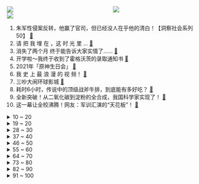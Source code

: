 <div >
	<a style="float:left;width:55%;" href = "https://github.com/anuraghazra/github-readme-stats">
	 <img src = "https://github-readme-stats.vercel.app/api?username=iuuuuuaena&theme=buefy&show_icons=true"/>
	</a>
	<a  style="float:right;width:45%" href = "https://github.com/anuraghazra/github-readme-stats">
	 <img  src="https://github-readme-stats.vercel.app/api/top-langs/?username=anuraghazra&layout=compact"/>
	</a>
	</div>

[![](https://img.shields.io/badge/jxd-@jxdgogogo.xyz-yellowgreen.svg)](https://www.jxdgogogo.xyz)<br>
1. 朱军性侵案反转，他赢了官司，但已经没人在乎他的清白！【洞察社会系列50】 [:link:](//www.bilibili.com/video/BV1TL41147kb) <br>
2. 请 把 我 埋 在 ，这 时 光 里 ... [:link:](//www.bilibili.com/video/BV1XP4y1h7Y2) <br>
3. 消失了两个月 终于能告诉大家实情了...... [:link:](//www.bilibili.com/video/BV1nQ4y1C77R) <br>
4. 开学啦～我终于收到了霍格沃茨的录取通知书 [:link:](//www.bilibili.com/video/BV14h411n7ok) <br>
5. 2021年「原神生日会」 [:link:](//www.bilibili.com/video/BV1df4y1w7Z1) <br>
6. 我 史 上 最 浪 漫 的 视 频！ [:link:](//www.bilibili.com/video/BV1nR4y1p7tz) <br>
7. 三吵大闹环球影城 [:link:](//www.bilibili.com/video/BV1of4y1E7gK) <br>
8. 耗时6小时，传说中的顶级战斧牛排，到底能有多好吃？ [:link:](//www.bilibili.com/video/BV1xM4y137or) <br>
9. 全新突破！从二氧化碳到淀粉的全合成，我国科学家实现了！ [:link:](//www.bilibili.com/video/BV1JL41147Ts) <br>
10. 这一幕让全校沸腾！网友：军训汇演的“天花板”！ [:link:](//www.bilibili.com/video/BV1b64y187tN) <br>
<details>
<summary>10 ~ 20</summary>

11. 29块钱在上海市中心吃顿寿喜烧，会翻车吗？【怎么这么值28-小也寿喜烧】 [:link:](//www.bilibili.com/video/BV1Sb4y1y74Q) <br>
12. 【全程回顾】满是思念！孟晚舟哽咽说祖国我回来了 [:link:](//www.bilibili.com/video/BV1mu411f71P) <br>
13. 原神里就没有正常人！ [:link:](//www.bilibili.com/video/BV1A44y187xM) <br>
14. 【看懂癌症】你应该知道的癌症真相与前沿科研进展 [:link:](//www.bilibili.com/video/BV1BL4y187NY) <br>
15. 【时代少年团】刘耀文16岁生日快乐！ [:link:](//www.bilibili.com/video/BV1eq4y1P7Mp) <br>
16. 我房间着火了，两万多的摄影设备，30分钟全部烧没了 ，（航模电池充电）一定要有人守着 [:link:](//www.bilibili.com/video/BV1rR4y1p7YU) <br>
17. 你的衣服都挂对了吗？ [:link:](//www.bilibili.com/video/BV1pq4y1P7XM) <br>
18. “兄弟，买挂吗？”【BUG快乐阴人流#2】 [:link:](//www.bilibili.com/video/BV1xq4y1P7LZ) <br>
19. 原神纵享丝滑——7命 [:link:](//www.bilibili.com/video/BV1Jq4y1o74q) <br>
</details>
<details>
<summary>19 ~ 20</summary>

20. 惊心动魄！刘醒命悬一线！九姑娘如何破局？9.3分港剧巅峰《义海豪情》P12 [:link:](//www.bilibili.com/video/BV1uf4y1A74k) <br>
21. 弓手都是弱不禁风的纤瘦妹子？还原古代真实的弓手 [:link:](//www.bilibili.com/video/BV1JT4y1Z7qX) <br>
22. “我想要点难度” [:link:](//www.bilibili.com/video/BV16U4y1A7K8) <br>
23. 威胁？水军？视频曝光碰了谁的蛋糕？ [:link:](//www.bilibili.com/video/BV1oQ4y1k7dK) <br>
24. 哈哈哈，这个玩具从百草园摇到了三味书屋，绝了！ [:link:](//www.bilibili.com/video/BV1e34y1D7sf) <br>
25. 𝘼𝙡𝙖𝙣 𝙒𝙝𝙖𝙩'𝙨 𝙪𝙥 [:link:](//www.bilibili.com/video/BV1Zb4y127U4) <br>
26. 《黄梅戏》说到做到，大家要的完整版来了！ [:link:](//www.bilibili.com/video/BV1Hq4y1P7e4) <br>
27. 窃书究竟算不算偷？【硬核狠人09】 [:link:](//www.bilibili.com/video/BV1mv411371k) <br>
28. 来个悬空水龙头 [:link:](//www.bilibili.com/video/BV1JT4y1Z7K4) <br>
</details>
<details>
<summary>28 ~ 30</summary>

29. 番茄带你当平底锅战神 [:link:](//www.bilibili.com/video/BV1PP4y1a7WY) <br>
30. 【定格动画】尽享丝滑！耗时1个月，用2324张照片爆肝守望先锋《双龙》 [:link:](//www.bilibili.com/video/BV1f34y1S74r) <br>
31. 喜欢你，是一场小型的犯罪 [:link:](//www.bilibili.com/video/BV1yb4y1y7ji) <br>
32. 中国首次实现二氧化碳到淀粉的从头合成：未来或将节约九成耕地和淡水资源 [:link:](//www.bilibili.com/video/BV1iM4y137Kw) <br>
33. 【李响X青瑶】我巍巍长安,会点轻功怎么了? [:link:](//www.bilibili.com/video/BV1Yb4y1y7dT) <br>
34. 后妈茶话会反派卷土重来！ It's Not Over Yet | 来日方长 【恶棍巢穴The Villains Lair第二季Ep.1】 [:link:](//www.bilibili.com/video/BV13q4y1o7JV) <br>
35. 【战双帕弥什】丽芙·极昼角色动画短片「微光螺旋」 [:link:](//www.bilibili.com/video/BV1Ff4y1P7Zk) <br>
36. 愿你的坚持都有回报（群青翻唱 小缘xHanser） [:link:](//www.bilibili.com/video/BV1Uf4y1w7Pf) <br>
37. 【暴走大事件第八季】17 王尼玛发明睡觉神器，张全蛋质检iphone13（红） [:link:](//www.bilibili.com/video/BV13L41147fn) <br>
</details>
<details>
<summary>37 ~ 40</summary>

38. 一个小男孩把150颗维生素软糖当做早餐，这是他的骨头发生的变化 [:link:](//www.bilibili.com/video/BV1e3411279e) <br>
39. 孟晚舟即将回到祖国【现场视频】 [:link:](//www.bilibili.com/video/BV17R4y1p7dj) <br>
40. 孟晚舟归国  政治绑架破产  中美博弈持久战的阶段胜利【逸语道破】 [:link:](//www.bilibili.com/video/BV1hf4y1E7bb) <br>
41. 一万块！谁是最强二手车？ [:link:](//www.bilibili.com/video/BV1cQ4y16714) <br>
42. 【全新单曲】《Shiny Dancer》完整版MV [:link:](//www.bilibili.com/video/BV1JM4y137qB) <br>
43. 旅人的幽思——《原神》稻妻音乐的幕后 [:link:](//www.bilibili.com/video/BV13R4y1p7ZK) <br>
44. 女性对女性的恶意很大？no！这不是我从小到大感受到的女性关系！ [:link:](//www.bilibili.com/video/BV1vP4y1h7eC) <br>
45. 老师上门投诉女儿，我自闭了…… [:link:](//www.bilibili.com/video/BV1AQ4y1C7mQ) <br>
46. 化  学  课 [:link:](//www.bilibili.com/video/BV1UP4y1h7jv) <br>
</details>
<details>
<summary>46 ~ 50</summary>

47. 【神仙跳舞】这才是江湖侠女！国家队惊艳《剑器行》，重现绝代风华 [:link:](//www.bilibili.com/video/BV1S44y1b7eD) <br>
48. 【散人】年度最离谱 被弹幕疯狂制裁的坑爹i wanna [:link:](//www.bilibili.com/video/BV1sR4y1p7mb) <br>
49. 我竟然这么简单复刻了周黑鸭？？！藕多放点啊！！！！！！有手就能成功的感觉真棒 [:link:](//www.bilibili.com/video/BV1k341127s5) <br>
50. 帝企鹅口渴了怎么办，原地吃口雪吗？ [:link:](//www.bilibili.com/video/BV1U341127zv) <br>
51. 【Vlog】三亚！泳装！团建！ [:link:](//www.bilibili.com/video/BV1sU4y1A7Ut) <br>
52. 我必须立刻加入战场【水无月菌】 [:link:](//www.bilibili.com/video/BV1FR4y1p7MV) <br>
53. 《君九龄》：四个丑男，争奇斗艳！！！ [:link:](//www.bilibili.com/video/BV1nQ4y1C7Fd) <br>
54. 【罗翔】迷奸犯罪，购买迷奸药本身构成犯罪吗？ [:link:](//www.bilibili.com/video/BV1mh411p79Z) <br>
55. 3个月缴枪70万支，中国如何从合法持枪到全民禁枪的？ [:link:](//www.bilibili.com/video/BV1G64y187yf) <br>
</details>
<details>
<summary>55 ~ 60</summary>

56. 奶爆新番！10月最值得期待的十部动画！最后三部竟然全是内鬼？！「2021年10月新番毒奶」 [:link:](//www.bilibili.com/video/BV18u411f7V6) <br>
57. 猫：这海王我不当了，累了..... [:link:](//www.bilibili.com/video/BV1LR4y1p7rK) <br>
58. 震惊！神秘掌机竟让明日香废寝忘食！ [:link:](//www.bilibili.com/video/BV1sM4y137FD) <br>
59. 小布什演讲捞金现场，一名伊战老兵站起怒吼：你必须向伊拉克人道歉！ [:link:](//www.bilibili.com/video/BV1Cv41137xA) <br>
60. 虾王来了，比手臂还粗还长的黑虎虾，烤着吃一只就饱了 [:link:](//www.bilibili.com/video/BV1cq4y1o7ZD) <br>
61. 海鲜泛滥成灾没人管，漠叔被迫出海遭遇鱼群，怒钓一千斤....不到 [:link:](//www.bilibili.com/video/BV13q4y1P7wz) <br>
62. 四年了，彼此都有些厌倦 [:link:](//www.bilibili.com/video/BV1Ff4y1A79e) <br>
63. 全程高能，一亿美元投资仅拍26集！美国政坛大戏《纸牌屋》第2期 [:link:](//www.bilibili.com/video/BV1ZL4y18728) <br>
64. 用bug来对抗1000个bug的魂斗罗 [:link:](//www.bilibili.com/video/BV1c3411m78o) <br>
</details>
<details>
<summary>64 ~ 70</summary>

65. 马里奥的怪物太弱了，所以我给它加强了一点 [:link:](//www.bilibili.com/video/BV1p44y147tk) <br>
66. 听说阿伟最近沉迷玩蛇，那我就用木头做出来看看 [:link:](//www.bilibili.com/video/BV1kP4y1h7wr) <br>
67. 爱吃肉不能错过的敦煌夜市，小翔哥在大西北感受大口吃肉的豪迈 [:link:](//www.bilibili.com/video/BV1dh411p7DL) <br>
68. 什么样的神仙早餐，能让瘦小的湖南妹子连吃2碗？ [:link:](//www.bilibili.com/video/BV1k341127sE) <br>
69. 【王者风物志】长安赛年群像曲《千秋愿》【神仙阵容合唱】 [:link:](//www.bilibili.com/video/BV1AQ4y16771) <br>
70. 零 元 买 瓜 [:link:](//www.bilibili.com/video/BV1Sv41137p7) <br>
71. 金灿荣：台湾问题解决能确立中国新的国际威望 [:link:](//www.bilibili.com/video/BV113411278p) <br>
72. 【凤凰传奇MV】画风炸裂【天蓝蓝】 [:link:](//www.bilibili.com/video/BV1e3411y7pu) <br>
73. 转起！我国实现从二氧化碳到淀粉的全合成，为国际上首次！ [:link:](//www.bilibili.com/video/BV19b4y1y7Nu) <br>
</details>
<details>
<summary>73 ~ 80</summary>

74. 减肥期间的错觉 [:link:](//www.bilibili.com/video/BV1c3411m7mw) <br>
75. 过了20年才知道，一句“我养你”是周星驰说给谁的... [:link:](//www.bilibili.com/video/BV12g411c7zo) <br>
76. 中国科学家成功合成淀粉！字越少，事越大。 [:link:](//www.bilibili.com/video/BV1DP4y1h7wU) <br>
77. “爸爸，咱真的是吃这个吗”“别说话，快吃” [:link:](//www.bilibili.com/video/BV1bf4y1E7XE) <br>
78. 【半佛】花呗上征信，如何科学理解征信。 [:link:](//www.bilibili.com/video/BV1kh411n7b9) <br>
79. 马嘉祺丁程鑫合唱歌曲《爱》【夏日少年派】 [:link:](//www.bilibili.com/video/BV1CU4y1A7yp) <br>
80. 十秒过后的我：？？？ [:link:](//www.bilibili.com/video/BV1zP4y1h7Lz) <br>
81. 当你背包的每个物品格最多只能堆叠一个！ [:link:](//www.bilibili.com/video/BV1b44y147DH) <br>
82. 今天我正式入驻B站，以后都跟着二叔混！ [:link:](//www.bilibili.com/video/BV1pL41147tR) <br>
</details>
<details>
<summary>82 ~ 90</summary>

83. 发明：食堂阿姨打饭专用辅助勺 [:link:](//www.bilibili.com/video/BV1Yb4y1y7iq) <br>
84. 当 代 年 轻 人 回 忆 录 [:link:](//www.bilibili.com/video/BV19L411W7DW) <br>
85. 《没文化有多可怕！》 [:link:](//www.bilibili.com/video/BV1J64y187C3) <br>
86. 【逗鱼时刻】第320期 922768，新人怎么听不懂 [:link:](//www.bilibili.com/video/BV1zf4y1E7RK) <br>
87. 《心海玩家现状》 [:link:](//www.bilibili.com/video/BV1X341127g8) <br>
88. 家 庭 反 诈 大 会 ！！！ [:link:](//www.bilibili.com/video/BV1eQ4y1z7MK) <br>
89. 【4K60FPS】阿黛尔《Rolling in the deep》万人大合唱现场！ [:link:](//www.bilibili.com/video/BV1vQ4y1z7U1) <br>
90. 《 数 学 的 魅 力 》 [:link:](//www.bilibili.com/video/BV1rQ4y1z7dd) <br>
91. 20起残忍谋杀，30年逃逸生涯，这个男人太狠了！网飞悬疑英剧《毒蛇》（上） [:link:](//www.bilibili.com/video/BV1ER4y1p78u) <br>
</details>
<details>
<summary>91 ~ 100</summary>

92. 整活！把女友整生气后不停亲她！她会消气吗？ [:link:](//www.bilibili.com/video/BV1VQ4y1C7RZ) <br>
93. B站迄今最详细的关东煮商用配方教程！料包、高汤、麻辣底料全破解 [:link:](//www.bilibili.com/video/BV19f4y1w7vX) <br>
94. 国外专业音乐人如何评价谭晶？ [:link:](//www.bilibili.com/video/BV1MQ4y1C7Dn) <br>
95. 一刀下去花光20年存款，给80岁老爸治癌症必要吗？ [:link:](//www.bilibili.com/video/BV1Gv411A7K4) <br>
96. 当你的「游戏体验」和手速绑定！？？ [:link:](//www.bilibili.com/video/BV1jq4y1o73F) <br>
97. 智商天花板 [:link:](//www.bilibili.com/video/BV1sq4y1o7Cc) <br>
98. 摔坏基带！iPhone13质量跌落测试 专业队出手【新评科技】 [:link:](//www.bilibili.com/video/BV1YL4y1874D) <br>
99. 早期网红 [:link:](//www.bilibili.com/video/BV1tf4y1P7Jj) <br>
100. 去魔都吃云南菜,自制螺蛳粉~放飞自我后发现前后左右都认识... [:link:](//www.bilibili.com/video/BV1ov41137q6) <br>
</details>
